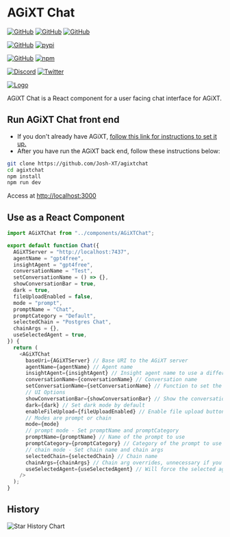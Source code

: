 # AGiXT Chat

[![GitHub](https://img.shields.io/badge/GitHub-AGiXT%20Core-blue?logo=github&style=plastic)](https://github.com/Josh-XT/AGiXT) [![GitHub](https://img.shields.io/badge/GitHub-AGiXT%20Hub-blue?logo=github&style=plastic)](https://github.com/AGiXT/hub) [![GitHub](https://img.shields.io/badge/GitHub-AGiXT%20NextJS%20Web%20UI-blue?logo=github&style=plastic)](https://github.com/AGiXT/nextjs)

[![GitHub](https://img.shields.io/badge/GitHub-AGiXT%20Python%20SDK-blue?logo=github&style=plastic)](https://github.com/AGiXT/python-sdk) [![pypi](https://img.shields.io/badge/pypi-AGiXT%20Python%20SDK-blue?logo=pypi&style=plastic)](https://pypi.org/project/agixtsdk/)

[![GitHub](https://img.shields.io/badge/GitHub-AGiXT%20TypeScript%20SDK-blue?logo=github&style=plastic)](https://github.com/AGiXT/typescript-sdk) [![npm](https://img.shields.io/badge/npm-AGiXT%20TypeScript%20SDK-blue?logo=npm&style=plastic)](https://www.npmjs.com/package/agixt)

[![Discord](https://img.shields.io/discord/1097720481970397356?label=Discord&logo=discord&logoColor=white&style=plastic&color=5865f2)](https://discord.gg/d3TkHRZcjD)
[![Twitter](https://img.shields.io/badge/Twitter-Follow_@Josh_XT-blue?logo=twitter&style=plastic)](https://twitter.com/Josh_XT)

[![Logo](https://josh-xt.github.io/AGiXT/images/AGiXT-gradient-flat.svg)](https://josh-xt.github.io/AGiXT/)

AGiXT Chat is a React component for a user facing chat interface for AGiXT.

## Run AGiXT Chat front end

- If you don't already have AGiXT, [follow this link for instructions to set it up.](https://github.com/Josh-XT/AGiXT#quick-start-guide)
- After you have run the AGiXT back end, follow these instructions below:

```bash
git clone https://github.com/Josh-XT/agixtchat
cd agixtchat
npm install
npm run dev
```

Access at <http://localhost:3000>

## Use as a React Component

```javascript
import AGiXTChat from "../components/AGiXTChat";

export default function Chat({
  AGiXTServer = "http://localhost:7437",
  agentName = "gpt4free",
  insightAgent = "gpt4free",
  conversationName = "Test",
  setConversationName = () => {},
  showConversationBar = true,
  dark = true,
  fileUploadEnabled = false,
  mode = "prompt",
  promptName = "Chat",
  promptCategory = "Default",
  selectedChain = "Postgres Chat",
  chainArgs = {},
  useSelectedAgent = true,
}) {
  return (
    <AGiXTChat
      baseUri={AGiXTServer} // Base URI to the AGiXT server
      agentName={agentName} // Agent name
      insightAgent={insightAgent} // Insight agent name to use a different agent for insights, leave blank to use the same agent
      conversationName={conversationName} // Conversation name
      setConversationName={setConversationName} // Function to set the conversation name
      // UI Options
      showConversationBar={showConversationBar} // Show the conversation selection bar to create, delete, and export conversations
      dark={dark} // Set dark mode by default
      enableFileUpload={fileUploadEnabled} // Enable file upload button, disabled by default.
      // Modes are prompt or chain
      mode={mode}
      // prompt mode - Set promptName and promptCategory
      promptName={promptName} // Name of the prompt to use
      promptCategory={promptCategory} // Category of the prompt to use
      // chain mode - Set chain name and chain args
      selectedChain={selectedChain} // Chain name
      chainArgs={chainArgs} // Chain arg overrides, unnecessary if you don't need to override any args.
      useSelectedAgent={useSelectedAgent} // Will force the selected agent to run all chain steps rather than the agents defined in the chain
    />
  );
}
```

## History

![Star History Chart](https://api.star-history.com/svg?repos=Josh-XT/AGiXT&type=Dat)
